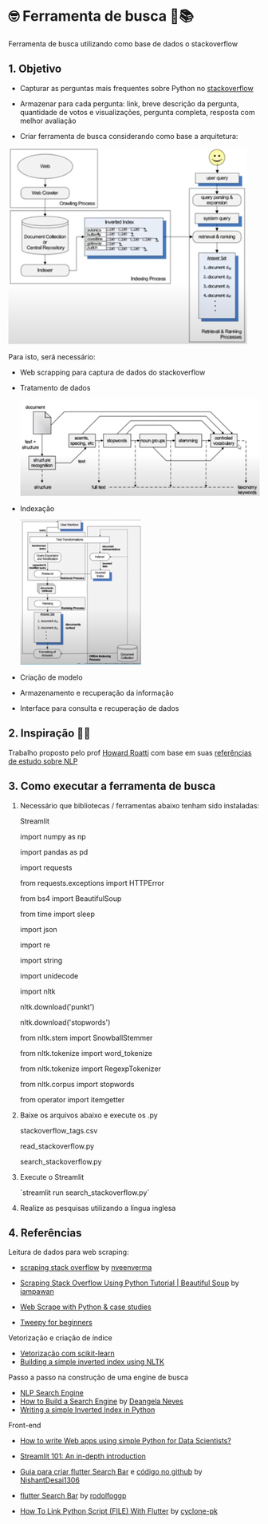 # 🤓 Ferramenta de busca 🔎📚 
Ferramenta de busca utilizando como base de dados o stackoverflow

## 1. Objetivo
* Capturar as perguntas mais frequentes sobre Python no [stackoverflow](https://stackoverflow.com/questions/)

* Armazenar para cada pergunta: link, breve descrição da pergunta, quantidade de votos e visualizações, pergunta completa, resposta com melhor avaliação

* Criar ferramenta de busca considerando como base a arquitetura:

![](https://github.com/sielerod/search_stackoverflow/blob/master/pictures/Arquitetura.PNG)

Para isto, será necessário:

* Web scrapping para captura de dados do stackoverflow


* Tratamento de dados 
   
   ![](https://github.com/sielerod/search_stackoverflow/blob/master/pictures/logica_texto.PNG)
      
* Indexação
    
    ![](https://github.com/sielerod/search_stackoverflow/blob/master/pictures/Ranqueamento.PNG)

* Criação de modelo

* Armazenamento e recuperação da informação

* Interface para consulta e recuperação de dados


## 2. Inspiração 🤔💭
Trabalho proposto pelo prof [Howard Roatti](https://github.com/hroatti) com base em suas [referências de estudo sobre NLP](https://github.com/hroatti/Python)

## 3. Como executar a ferramenta de busca

1) Necessário que bibliotecas / ferramentas abaixo tenham sido instaladas:

    Streamlit

    import numpy as np 

    import pandas as pd

    import requests 

    from requests.exceptions import HTTPError

    from bs4 import BeautifulSoup

    from time import sleep

    import json

    import re

    import string

    import unidecode

    import nltk

    nltk.download('punkt')

    nltk.download('stopwords')

    from nltk.stem import SnowballStemmer

    from nltk.tokenize import word_tokenize

    from nltk.tokenize import RegexpTokenizer

    from nltk.corpus import stopwords

    from operator import itemgetter


2) Baixe os arquivos abaixo e execute os .py

    stackoverflow_tags.csv

    read_stackoverflow.py
    
    search_stackoverflow.py

3) Execute o Streamlit

    ´streamlit run search_stackoverflow.py´

4) Realize as pesquisas utilizando a língua inglesa


## 4. Referências
Leitura de dados para web scraping:
 * [scraping stack overflow](https://medium.com/@nveenverma/web-scraping-tutorial-project-scraping-stack-overflow-e28bb139fc3b) by [nveenverma](https://github.com/nveenverma)

 * [Scraping Stack Overflow Using Python Tutorial | Beautiful Soup](https://www.youtube.com/watch?v=EolFGrohtzw) by [iampawan](https://gist.github.com/iampawan)

 * [Web Scrape with Python & case studies](https://www.analyticsvidhya.com/blog/2017/07/web-scraping-in-python-using-scrapy/)

 * [Tweepy for beginners](https://towardsdatascience.com/tweepy-for-beginners-24baf21f2c25)

Vetorização e criação de índice
 * [Vetorização com scikit-learn](https://scikit-learn.org/stable/modules/generated/sklearn.feature_extraction.text.TfidfVectorizer.html)
 * [Building a simple inverted index using NLTK](https://nlpforhackers.io/building-a-simple-inverted-index-using-nltk/)

Passo a passo na construção de uma engine de busca
* [NLP Search Engine](https://www.kaggle.com/amitkumarjaiswal/nlp-search-engine)
* [How to Build a Search Engine](https://medium.com/@deangelaneves/how-to-build-a-search-engine-from-scratch-in-python-part-1-96eb240f9ecb) by [Deangela Neves](https://github.com/deangelacgn) 
* [Writing a simple Inverted Index in Python](https://medium.com/@fro_g/writing-a-simple-inverted-index-in-python-3c8bcb52169a)

Front-end
* [How to write Web apps using simple Python for Data Scientists?](https://towardsdatascience.com/how-to-write-web-apps-using-simple-python-for-data-scientists-a227a1a01582)
* [Streamlit 101: An in-depth introduction](https://towardsdatascience.com/streamlit-101-an-in-depth-introduction-fc8aad9492f2)
* [Guia para criar flutter Search Bar](https://blog.usejournal.com/change-app-bar-in-flutter-with-animation-cfffb3413e8a) e [código no github](https://github.com/NishantDesai1306/flutter_search_bar_transition) by [NishantDesai1306](https://github.com/NishantDesai1306)

* [flutter Search Bar](https://github.com/rodolfoggp/search_app_bar) by [rodolfoggp](https://github.com/rodolfoggp)

* [How To Link Python Script (FILE) With Flutter](https://www.youtube.com/watch?v=LXB3gap6P8k&t=21s) by [cyclone-pk](https://github.com/cyclone-pk/pythonandflutter)